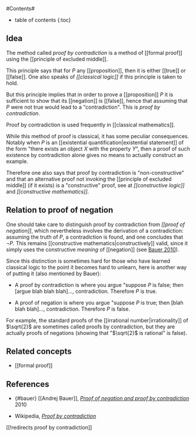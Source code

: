 
#Contents#
* table of contents
{:toc}

## Idea

The method called _proof by contradiction_ is a method of [[formal proof]] using the [[principle of excluded middle]].

This principle says that for $P$ any [[proposition]], then it is either [[true]] or [[false]]. One also speaks of _[[classical logic]]_ if this principle is taken to hold. 

But this principle implies that in order to prove a [[proposition]] $P$ it is sufficient to show that its [[negation]] is [[false]], hence that assuming that $P$ were not true would lead to a "contradiction". This is _proof by contradiction_.

Proof by contradiction is used frequently in [[classical mathematics]].

While this method of proof is classical, it has some peculiar consequences. Notably when $P$ is an [[existential quantification|existential statement]] of the form "there exists an object $X$ with the property $Y$", then a proof of such existence by contradiction alone gives no means to actually construct an example. 

Therefore one also says that proof by contradiction is "non-constructive" and that an alternative proof not invoking the [[principle of excluded middle]] (if it exists) is a "constructive" proof, see at _[[constructive logic]]_ and _[[constructive mathematics]]_. 

## Relation to proof of negation

One should take care to distinguish proof by contradiction from _[[proof of negation]]_, which nevertheless involves the derivation of a contradiction: assuming the truth of $P$, a contradiction is found, and one concludes that $\neg P$. This remains [[constructive mathematics|constructively]] valid, since it simply uses the constructive _meaning_ of [[negation]] (see [Bauer 2010](#bauer)). 

Since this distinction is sometimes hard for those who have learned classical logic to the point it becomes hard to unlearn, here is another way of putting it (also mentioned by Bauer): 

* A proof by contradiction is where you argue "suppose $P$ is false; then [argue blah blah blah]..., contradiction. Therefore $P$ is true. 

* A proof of negation is where you argue "suppose $P$ is true; then [blah blah blah]..., contradiction. Therefore $P$ is false. 

For example, the standard proofs of the [[irrational number|irrationality]] of $\sqrt{2}$ are sometimes called proofs by contradiction, but they are actually proofs of negations (showing that "$\sqrt{2}$ is rational" is false). 

 
## Related concepts

* [[formal proof]]


## References

* {#bauer} [[Andrej Bauer]], _[Proof of negation and proof by contradiction](http://math.andrej.com/2010/03/29/proof-of-negation-and-proof-by-contradiction/)_ 2010

* Wikipedia, _[Proof by contradiction](https://en.wikipedia.org/wiki/Proof_by_contradiction)_

[[!redirects proof by contradiction]]